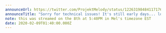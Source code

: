 ```yaml
---
announceUrl: https://twitter.com/ProjektMelody/status/1226319848411717632
announceTitle: "Sorry for technical issues! It's still early days... lol. But everything is working and I'm getting onliiineeee!!!"
note: this was streamed on the 8th at 5:40PM in Mel's timezone EST
date: 2020-02-09T01:40:00.000Z
---
```

